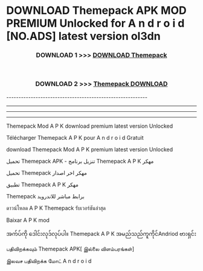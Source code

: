 # DOWNLOAD Themepack  APK MOD PREMIUM Unlocked for A n d r o i d [NO.ADS] latest version ol3dn 



<div align="center">

<h3>DOWNLOAD 1 >>> <a href="https://getmod2.web.app/?judul=Themepack ">DOWNLOAD Themepack </a></h3><br>

<h3>DOWNLOAD 2 >>> <a href="https://getmod2.web.app/?judul=Themepack ">Themepack  DOWNLOAD </a></h3>

</div>
----------------------------------------------------------

----------------------------------------------------------

----------------------------------------------------------

----------------------------------------------------------

Themepack  Mod A P K download premium latest version Unlocked

Télécharger Themepack  A P K pour A n d r o i d Gratuit

download Themepack  Mod A P K premium latest version Unlocked

تحميل Themepack  APK - تنزيل برنامج Themepack  A P K مهكر

تحميل Themepack  مهكر اخر اصدار

تطبيق Themepack  A P K مهكر

Themepack  برابط مباشر للاندرويد

ดาวน์โหลด A P K Themepack  รับเวอร์ชันล่าสุด

Baixar A P K mod

အက်ပ်ကို ဒေါင်းလုဒ်လုပ်ပါ။ Themepack  A P K အမည်သည်ကူကိုင်Andriod ဗားရှင်း

பதிவிறக்கவும் Themepack  APK[ இல்லை விளம்பரங்கள்] 
 
இலவச பதிவிறக்க மோட் A n d r o i d




